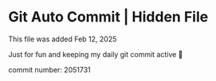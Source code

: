 # Git Auto Commit | Hidden File

This file was added Feb 12, 2025

Just for fun and keeping my daily git commit active 🤪

commit number: 2051731

